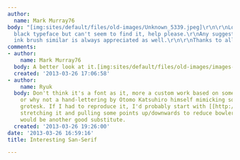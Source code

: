 ```yaml
---
author:
  name: Mark Murray76
body: "[img:sites/default/files/old-images/Unknown_5339.jpeg]\r\n\r\nLooking for the
  black typeface but can't seem to find it, help please.\r\nAny suggestions on an
  ink brush similar is always appreciated as well.\r\n\r\nThanks to all who reply."
comments:
- author:
    name: Mark Murray76
  body: A better look at it.[img:sites/default/files/old-images/images-1_5779.jpeg]
  created: '2013-03-26 17:06:58'
- author:
    name: Ryuk
  body: Don't think it's a font as it, more a custom work based on some existing type
    or why not a hand-lettering by Otomo Katsuhiro himself mimicking some black condensed
    grotesk. If I had to reproduce it, I'd probably start with [[http://www.myfonts.com/search/Impact|Impact]],
    stretching it and pulling some points up/downwards to reduce bowlers. [[http://www.myfonts.com/fonts/fontbureau/tasse|Tasse]]
    would be another good substitute.
  created: '2013-03-26 19:26:00'
date: '2013-03-26 16:59:16'
title: Interesting San-Serif

---
```

